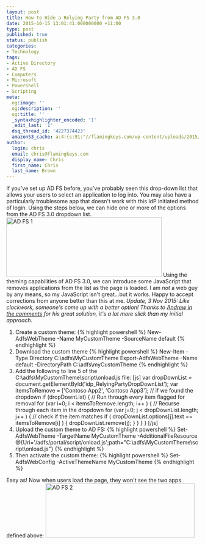 ```yaml
---
layout: post
title: How to Hide a Relying Party from AD FS 3.0
date: 2015-10-15 13:01:41.000000000 +11:00
type: post
published: true
status: publish
categories:
- Technology
tags:
- Active Directory
- AD FS
- Computers
- Microsoft
- PowerShell
- Scripting
meta:
  og:image: ''
  og:description: ''
  og:title: ''
  _syntaxhighlighter_encoded: '1'
  _edit_last: '1'
  dsq_thread_id: '4227374423'
  amazonS3_cache: a:4:{s:91:"//flamingkeys.com/wp-content/uploads/2015/10/2015-10-12-21_34_21-Greenshot-capture-form.png";i:1052;s:94:"//flamingkeys.com/wp-content/uploads/2015/10/2015-10-12-21_51_03-MT-STS01-on-172.16.10.240.png";i:1057;s:99:"//flamingkeys.com/wp-content/uploads/2015/10/2015-10-12-21_34_21-Greenshot-capture-form-300x115.png";i:1052;s:102:"//flamingkeys.com/wp-content/uploads/2015/10/2015-10-12-21_51_03-MT-STS01-on-172.16.10.240-300x109.png";i:1057;}
author:
  login: chris
  email: chris@flamingkeys.com
  display_name: Chris
  first_name: Chris
  last_name: Brown
---
```

If you've set up AD FS before, you've probably seen this drop-down list that allows your users to select an application to log into. You may also have a particularly troublesome app that doesn't work with this IdP initiated method of login. Using the steps below, we can hide one or more of the options from the AD FS 3.0 dropdown list.
<img src="{{ site.baseurl }}/assets/2015-10-12-21_34_21-Greenshot-capture-form.png" alt="AD FS 1" width="407" height="156" class="aligncenter size-full wp-image-1052" />
Using the theming capabilities of AD FS 3.0, we can introduce some JavaScript that removes applications from the list as the page is loaded.
I am *not* a web guy by any means, so my JavaScript isn't great...but it works. Happy to accept corrections from anyone better than this at me.
*Update, 3 Nov 2015: Like clockwork, someone's come up with a better option! Thanks to <a href="https://flamingkeys.com/2015/10/how-to-hide-a-relying-party-from-ad-fs-3-0/#comment-2339319804" target="_blank">Andrew in the comments</a> for his great solution, it's a lot more slick than my initial approach.*
<ol>
<li>Create a custom theme:
{% highlight powershell %}
New-AdfsWebTheme -Name MyCustomTheme -SourceName default
{% endhighlight %}
</li>
<li>Download the custom theme
{% highlight powershell %}
New-Item -Type Directory C:\adfs\MyCustomTheme
Export-AdfsWebTheme -Name default -DirectoryPath C:\adfs\myCustomTheme
{% endhighlight %}
</li>
<li>Add the following to line 5 of the C:\adfs\MyCustomTheme\script\onload.js file:
[js]
var dropDownList = document.getElementById('idp_RelyingPartyDropDownList');
var itemsToRemove = ['Contoso App2', 'Contoso App3'];
// if we found the dropdown
if (dropDownList) {
  // Run through every item flagged for removal
  for (var i=0; i < itemsToRemove.length; i++ ) {
    // Recurse through each item in the dropdown
    for (var j=0; j < dropDownList.length; j++ ) {
      // check if the item matches
      if ( dropDownList.options[j].text == itemsToRemove[i] ) {
        dropDownList.remove(j);
      }
    }
  }
}
[/js]
</li>
<li>Upload the custom theme to AD FS:
{% highlight powershell %}
Set-AdfsWebTheme -TargetName MyCustomTheme -AdditionalFileResource @{Uri='/adfs/portal/script/onload.js';path="C:\adfs\MyCustomTheme\script\onload.js"}
{% endhighlight %}
</li>
<li>Then activate the custom theme:
{% highlight powershell %}
Set-AdfsWebConfig -ActiveThemeName MyCustomTheme
{% endhighlight %}
</li>
</ol>
Easy as! Now when users load the page, they won't see the two apps defined above:
<img src="{{ site.baseurl }}/assets/2015-10-12-21_51_03-MT-STS01-on-172.16.10.240.png" alt="AD FS 2" width="390" height="142" class="aligncenter size-full wp-image-1057" />
